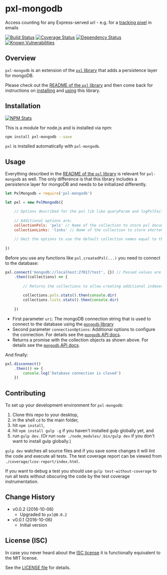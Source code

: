 # pxl-mongodb

Access counting for any Express-served url - e.g. for a [tracking pixel](https://en.wikipedia.org/wiki/Web_beacon) in emails

[![Build Status](https://img.shields.io/travis/analog-nico/pxl-mongodb.svg?style=flat-square&maxAge=2592000)](https://travis-ci.org/analog-nico/pxl-mongodb)
[![Coverage Status](https://img.shields.io/coveralls/analog-nico/pxl-mongodb.svg?style=flat-square&maxAge=2592000)](https://coveralls.io/r/analog-nico/pxl-mongodb)
[![Dependency Status](https://img.shields.io/david/analog-nico/pxl-mongodb.svg?style=flat-square&maxAge=2592000)](https://david-dm.org/analog-nico/pxl-mongodb)
[![Known Vulnerabilities](https://snyk.io/test/npm/pxl-mongodb/badge.svg?style=flat-square&maxAge=2592000)](https://snyk.io/test/npm/pxl-mongodb)

## Overview

`pxl-mongodb` is an extension of the [`pxl` library](https://github.com/analog-nico/pxl) that adds a persistence layer for mongoDB.

Please check out the [README of the `pxl` library](https://github.com/analog-nico/pxl#readme) and then come back for instructions on [installing](#installation) and [using](#usage) this library.

## Installation

[![NPM Stats](https://nodei.co/npm/pxl-mongodb.png?downloads=true)](https://npmjs.org/package/pxl-mongodb)

This is a module for node.js and is installed via npm:

``` bash
npm install pxl-mongodb --save
```

`pxl` is installed automatically with `pxl-mongodb`.

## Usage

Everything described in the [README of the `pxl` library](https://github.com/analog-nico/pxl#readme) is relevant for `pxl-mongodb` as well. The only difference is that this library includes a persistence layer for mongoDB and needs to be initialized differently.

``` js
let PxlMongodb = require('pxl-mongodb')

let pxl = new PxlMongodb({

    // Options described for the pxl lib like queryParam and logPxlFailed can be passed here as well
    
    // Additional options are:
    collectionPxls: 'pxls' // Name of the collection to store pxl documents for access tracking
    collectionLinks: 'links' // Name of the collection to store shortened links
    
    // Omit the options to use the default collection names equal to the example values above
    
})
```

Before you use any functions like `pxl.createdPxl(...)` you need to connect to the database:

``` js
pxl.connect('mongodb://localhost:27017/test', {}) // Passed values are the defaults
    .then((collections) => {
        
        // Returns the collections to allow creating additional indexes etc.
        
        collections.pxls.stats().then(console.dir)
        collections.lists.stats().then(console.dir)
        
    })
```

- First parameter `uri`: The mongoDB connection string that is used to connect to the database using the [`mongodb` library](https://www.npmjs.com/package/mongodb)
- Second parameter `connectionOptions`: Additional options to configure the connection. For details see the [`mongodb` API docs](http://mongodb.github.io/node-mongodb-native/2.2/api/MongoClient.html#.connect).
- Returns a promise with the collection objects as shown above. For details see the [`mongodb` API docs](http://mongodb.github.io/node-mongodb-native/2.2/api/Collection.html).

And finally:

``` js
pxl.disconnect()
    .then(() => {
        console.log('Database connection is closed')
    })
```

## Contributing

To set up your development environment for `pxl-mongodb`:

1. Clone this repo to your desktop,
2. in the shell `cd` to the main folder,
3. hit `npm install`,
4. hit `npm install gulp -g` if you haven't installed gulp globally yet, and
5. run `gulp dev`. (Or run `node ./node_modules/.bin/gulp dev` if you don't want to install gulp globally.)

`gulp dev` watches all source files and if you save some changes it will lint the code and execute all tests. The test coverage report can be viewed from `./coverage/lcov-report/index.html`.

If you want to debug a test you should use `gulp test-without-coverage` to run all tests without obscuring the code by the test coverage instrumentation.

## Change History

- v0.0.2 (2016-10-06)
    - Upgraded to `pxl@0.0.2`
- v0.0.1 (2016-10-06)
    - Initial version

## License (ISC)

In case you never heard about the [ISC license](http://en.wikipedia.org/wiki/ISC_license) it is functionally equivalent to the MIT license.

See the [LICENSE file](LICENSE) for details.
